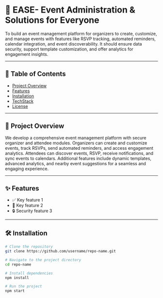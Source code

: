 # 🚀 EASE- Event Administration & Solutions for Everyone

To build an event management platform for organizers to create, customize, and manage events with features like RSVP tracking, automated reminders, calendar integration, 
and event discoverability. It should ensure data security, support template customization, and offer analytics for engagement insights.


---

## 📑 Table of Contents
- [Project Overview](#ProjectOverview)
- [Features](#features)
- [Installation](#installation)
- [TechStack](#TechStack)
- [License](#license)

---

## 📖 Project Overview

We develop a comprehensive event management platform with secure organizer and attendee modules. Organizers can create and customize events, track RSVPs, send automated reminders,
and access engagement analytics. Attendees can discover events, RSVP, receive notifications, and sync events to calendars. Additional features include dynamic templates, 
advanced analytics, and nearby event suggestions for a seamless and engaging experience.

---

## ✨ Features

- ✅ Key feature 1
- 🚀 Key feature 2
- 🔒 Security feature 3

---

## 🛠️ Installation

```bash
# Clone the repository
git clone https://github.com/username/repo-name.git

# Navigate to the project directory
cd repo-name

# Install dependencies
npm install

# Run the project
npm start
